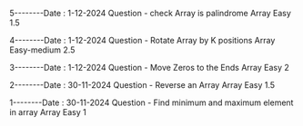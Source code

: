 5--------Date : 1-12-2024
        Question - check Array is palindrome
        Array Easy
        1.5

4--------Date : 1-12-2024
        Question - Rotate Array by  K positions
        Array Easy-medium
        2.5

3--------Date : 1-12-2024
        Question - Move Zeros to the Ends
        Array Easy 
        2

2--------Date : 30-11-2024
        Question - Reverse an Array
        Array Easy 
        1.5


1--------Date : 30-11-2024
        Question  - Find minimum and maximum element in array
        Array Easy 
        1



